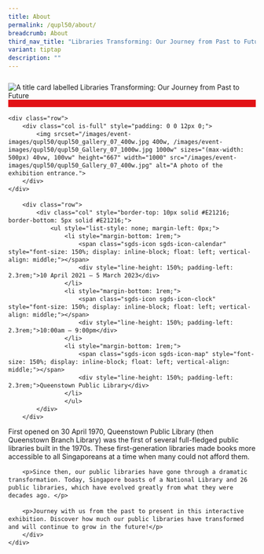 ```yaml
---
title: About
permalink: /qupl50/about/
breadcrumb: About
third_nav_title: "Libraries Transforming: Our Journey from Past to Future"
variant: tiptap
description: ""
---
```

<section class="section__about">
<div class="container__card">
    <div class="row">
        <div class="col is-full" style="border-bottom: 15px solid #E21216; padding: 12px 0 0 0;">
            <img srcset="/images/event-images/qupl50/qupl50_banner_400w.jpg 400w, /images/event-images/qupl50/qupl50_banner_1000w.jpg 1000w" sizes="(max-width: 500px) 40vw, 100vw" height="355" width="1000" src="/images/event-images/qupl50/qupl50_banner_400w.jpg" alt="A title card labelled Libraries Transforming: Our Journey from Past to Future">
        </div>
    </div>
    
    <div class="row">
        <div class="col is-full" style="padding: 0 0 12px 0;">
            <img srcset="/images/event-images/qupl50/qupl50_gallery_07_400w.jpg 400w, /images/event-images/qupl50/qupl50_Gallery_07_1000w.jpg 1000w" sizes="(max-width: 500px) 40vw, 100vw" height="667" width="1000" src="/images/event-images/qupl50/qupl50_Gallery_07_400w.jpg" alt="A photo of the exhibition entrance.">
        </div>
    </div>
    
        <div class="row">
            <div class="col" style="border-top: 10px solid #E21216; border-bottom: 5px solid #E21216;">
                <ul style="list-style: none; margin-left: 0px;">
                    <li style="margin-bottom: 1rem;">
                        <span class="sgds-icon sgds-icon-calendar" style="font-size: 150%; display: inline-block; float: left; vertical-align: middle;"></span>
                        <div style="line-height: 150%; padding-left: 2.3rem;">10 April 2021 – 5 March 2023</div>
                    </li> 
                    <li style="margin-bottom: 1rem;">
                        <span class="sgds-icon sgds-icon-clock" style="font-size: 150%; display: inline-block; float: left; vertical-align: middle;"></span>
                        <div style="line-height: 150%; padding-left: 2.3rem;">10:00am – 9:00pm</div>
                    </li>          
                    <li style="margin-bottom: 1rem;">
                        <span class="sgds-icon sgds-icon-map" style="font-size: 150%; display: inline-block; float: left; vertical-align: middle;"></span>
                        <div style="line-height: 150%; padding-left: 2.3rem;">Queenstown Public Library</div>
                    </li>                    
                    </ul>
            </div>
        </div>
</div>
    
<div class="container__description">
    <div class="row">
        <div class="col is-full padding--top--lg">
        <p>First opened on 30 April 1970, Queenstown Public Library (then Queenstown Branch Library) was the first of several full-fledged public libraries built in the 1970s.  These first-generation libraries made books more accessible to all Singaporeans at a time when many could not afford them.</p>

        <p>Since then, our public libraries have gone through a dramatic transformation. Today, Singapore boasts of a National Library and 26 public libraries, which have evolved greatly from what they were decades ago. </p>

        <p>Journey with us from the past to present in this interactive exhibition. Discover how much our public libraries have transformed and will continue to grow in the future!</p>
        </div>
    </div>
</div>

</section>